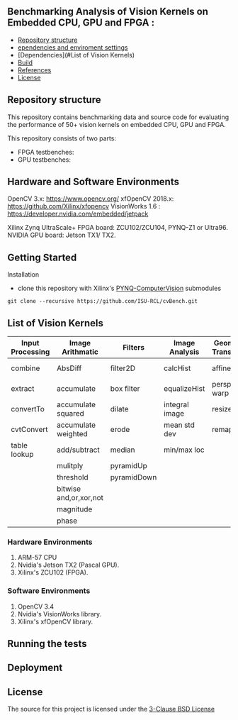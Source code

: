 ## Benchmarking Analysis of Vision Kernels on Embedded CPU, GPU and FPGA :
 

* [Repository structure](#Repository_structure) 
* [ependencies and enviroment settings](#Dependencies_and_enviroment_settings)
* [Dependencies](#List of Vision Kernels)
* [Build](#build) 
* [References](#references)
* [License](#license) 


## Repository structure

This repository contains benchmarking data and source code for evaluating the performance of 50+ vision kernels on embedded CPU, GPU and FPGA.
  
This repository consists of two parts:
* FPGA testbenches:
* GPU testbenches:
    
## Hardware and Software Environments

OpenCV 3.x: https://www.opencv.org/
xfOpenCV 2018.x: https://github.com/Xilinx/xfopencv
VisionWorks 1.6 : https://developer.nvidia.com/embedded/jetpack

Xilinx Zynq UltraScale+ FPGA board: ZCU102/ZCU104, PYNQ-Z1 or Ultra96.
NVIDIA GPU board: Jetson TX1/ TX2.

 

## Getting Started

Installation

* clone this repository with Xilinx's [PYNQ-ComputerVision](https://github.com/Xilinx/PYNQ-ComputerVision.git) submodules

```
git clone --recursive https://github.com/ISU-RCL/cvBench.git
```

## List of Vision Kernels

 
| Input Processing | Image Arithmatic | Filters       |  Image Analysis | Geometric Transforms|  Features  | Flow and Depts|
| -------------    | -------------    | ------------- | -------------   |    -------------    | ---------- | ----------    |
| combine          | AbsDiff          |  filter2D     |calcHist         | affine warp         | canny      | OF pyramid    |
| extract          | accumulate       |  box filter   |equalizeHist     |perspective warp     | fast       | stereoBM      | 
| convertTo        |accumulate squared|  dilate   |integral image   | resize              | harris     |               |
| cvtConvert       |accumulate weighted| erode        |mean std dev     | remap               |            |               | 
| table lookup     | add/subtract     |  median       |min/max loc      |                     |            |               | 
|                  |  mulitply        | pyramidUp     |                 |                     |            |               | 
|                  | threshold        | pyramidDown   |                 |                     |            |               | 
|             | bitwise and,or,xor,not|               |                 |                     |            |               | 
|                  | magnitude        |               |                 |                     |            |               | 
|                  | phase            |               |                 |                     |            |               | 


### Hardware Environments
1. ARM-57 CPU
2. Nvidia's Jetson TX2 (Pascal GPU).
3. Xilinx's ZCU102 (FPGA).

### Software Environments
1. OpenCV 3.4
2. Nvidia's VisionWorks library.
3. Xilinx's xfOpenCV library.

## Running the tests
 
## Deployment
 


## License
The source for this project is licensed under the [3-Clause BSD License](LICENSE)
